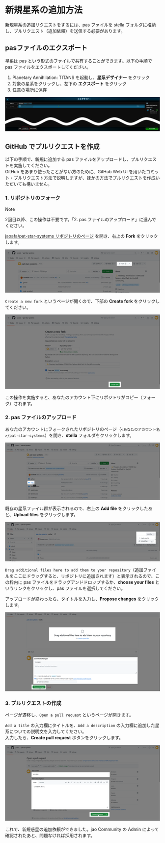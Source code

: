 # 新規星系の追加方法

新規星系の追加リクエストをするには、pas ファイルを stella フォルダに格納し、プルリクエスト（追加依頼）を送信する必要があります。

## pasファイルのエクスポート

星系は pas という形式のファイルで共有することができます。以下の手順で pas ファイルをエクスポートしてください。

1. Planetary Annihilation: TITANS を起動し、**星系デザイナー** をクリック
2. 対象の星系をクリックし、左下の **エクスポート** をクリック
3. 任意の場所に保存

![](assets/0.export-pas.png)

## GitHub でプルリクエストを作成

以下の手順で、新規に追加する pas ファイルをアップロードし、プルリクエストを実施してください。  
GitHub をあまり使ったことがない方のために、GitHub Web UI を用いたコミット・プルリクエスト方法で説明しますが、ほかの方法でプルリクエストを作成いただいても構いません。

### 1. リポジトリのフォーク

> [!NOTE]
> 2回目以降、この操作は不要です。「2. pas ファイルのアップロード」に進んでください。

[jaoafa/pat-star-systems リポジトリのページ](https://github.com/jaoafa/pat-star-systems) を開き、右上の **Fork** をクリックします。

![](assets/1.fork-button.png)

`Create a new fork` というページが開くので、下部の **Create fork** をクリックしてください。

![](assets/2.create-fork.png)

この操作を実施すると、あなたのアカウント下にリポジトリがコピー（フォーク）されます。

### 2. pas ファイルのアップロード

あなたのアカウントにフォークされたリポジトリのページ（`<あなたのアカウント名>/pat-star-systems`）を開き、**stella** フォルダをクリックします。

![](assets/3.stella-folder.png)

既存の星系ファイル群が表示されるので、右上の **Add file** をクリックしたあと、**Upload files** をクリックします。

![](assets/4.upload-files-button.png)

`Drag additional files here to add them to your repository`（追加ファイルをここにドラッグすると、リポジトリに追加されます）と表示されるので、この枠内に pas ファイルをドラッグアンドドロップするか、**choose your files** というリンクをクリックし、pas ファイルを選択してください。

アップロードが終わったら、タイトルを入力し、**Propose changes** をクリックします。

![](assets/5.upload-and-commit.png)

### 3. プルリクエストの作成

ページが遷移し、`Open a pull request` というページが開きます。

`Add a title` の入力欄にタイトルを、`Add a description` の入力欄に追加した星系についての説明文を入力してください。  
入力したら、**Create pull request** ボタンをクリックします。

![](assets/6.create-pr.png)

これで、新規惑星の追加依頼ができました。jao Community の Admin によって確認されたあと、問題なければ採用されます。
